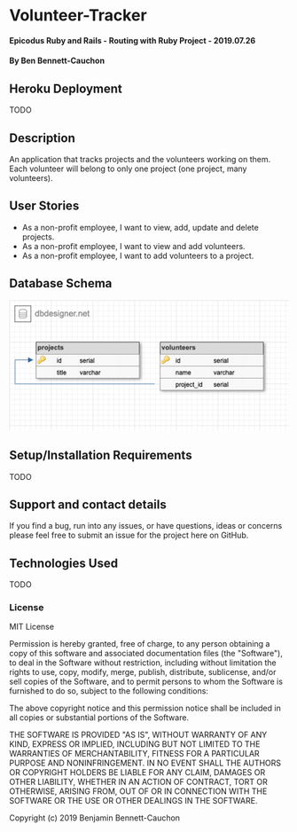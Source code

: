 # Volunteer-Tracker

#### Epicodus Ruby and Rails - Routing with Ruby Project - 2019.07.26

#### By Ben Bennett-Cauchon

## Heroku Deployment

TODO

## Description

An application that tracks projects and the volunteers working on them. Each volunteer will belong to only one project (one project, many volunteers).

## User Stories

* As a non-profit employee, I want to view, add, update and delete projects.
* As a non-profit employee, I want to view and add volunteers.
* As a non-profit employee, I want to add volunteers to a project.

## Database Schema

![Database Schema](database_schema.png)

## Setup/Installation Requirements

TODO

## Support and contact details

If you find a bug, run into any issues, or have questions, ideas or concerns please feel free to submit an issue for the project here on GitHub.

## Technologies Used

TODO

### License

MIT License

Permission is hereby granted, free of charge, to any person obtaining a copy of this software and associated documentation files (the "Software"), to deal in the Software without restriction, including without limitation the rights to use, copy, modify, merge, publish, distribute, sublicense, and/or sell copies of the Software, and to permit persons to whom the Software is furnished to do so, subject to the following conditions:

The above copyright notice and this permission notice shall be included in all copies or substantial portions of the Software.

THE SOFTWARE IS PROVIDED "AS IS", WITHOUT WARRANTY OF ANY KIND, EXPRESS OR IMPLIED, INCLUDING BUT NOT LIMITED TO THE WARRANTIES OF MERCHANTABILITY, FITNESS FOR A PARTICULAR PURPOSE AND NONINFRINGEMENT. IN NO EVENT SHALL THE AUTHORS OR COPYRIGHT HOLDERS BE LIABLE FOR ANY CLAIM, DAMAGES OR OTHER LIABILITY, WHETHER IN AN ACTION OF CONTRACT, TORT OR OTHERWISE, ARISING FROM, OUT OF OR IN CONNECTION WITH THE SOFTWARE OR THE USE OR OTHER DEALINGS IN THE SOFTWARE.

Copyright (c) 2019 Benjamin Bennett-Cauchon
